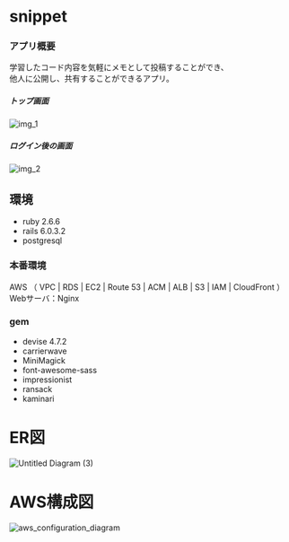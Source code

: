 # snippet

### アプリ概要

学習したコード内容を気軽にメモとして投稿することができ、  
他人に公開し、共有することができるアプリ。  

##### トップ画面
![img_1](https://user-images.githubusercontent.com/65392082/100221677-5b49ec00-2f5c-11eb-86fd-2ee1fb86c75b.gif)

##### ログイン後の画面
![img_2](https://user-images.githubusercontent.com/65392082/100231757-cb5f6e80-2f6a-11eb-837e-a675425c499a.gif)

## 環境
- ruby 2.6.6
- rails 6.0.3.2
- postgresql

### 本番環境
AWS （ VPC | RDS | EC2 | Route 53 | ACM | ALB | S3 | IAM | CloudFront ）  
Webサーバ：Nginx

### gem
- devise 4.7.2
- carrierwave
- MiniMagick
- font-awesome-sass
- impressionist
- ransack
- kaminari

# ER図
![Untitled Diagram (3)](https://user-images.githubusercontent.com/65392082/100250382-f5bc2680-2f80-11eb-9b4b-cdddac980d72.png)


# AWS構成図
![aws_configuration_diagram](https://user-images.githubusercontent.com/65392082/100243654-7414ca80-2f79-11eb-9d82-5d7acb468496.png)




